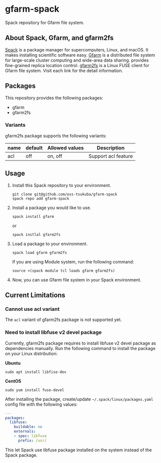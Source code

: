 # gfarm-spack

Spack repository for Gfarm file system.

## About Spack, Gfarm, and gfarm2fs

[Spack](https://spack.io) is a package manager for supercomputers, Linux, and macOS. It makes installing scientific software easy. [Gfarm](https://github.com/oss-tsukuba/gfarm) is a distributed file system for large-scale cluster computing and wide-area data sharing. provides fine-grained replica location control. [gfarm2fs](https://github.com/oss-tsukuba/gfarm2fs) is a Linux FUSE client for Gfarm file system. Visit each link for the detail information.

## Packages

This repository provides the following packages:

- gfarm
- gfarm2fs

### Variants

gfarm2fs package supports the following variants:

| name | default | Allowed values | Description | 
|---|---|---|---|
| acl | off | on, off | Support acl feature |

## Usage

1. Install this Spack repository to your environment.

    ```shell
    git clone git@github.com/oss-tsukuba/gfarm-spack
    spack repo add gfarm-spack
    ```

1. Install a package you would like to use.

    ```shell
    spack install gfarm
    ```

    or

    ```shell
    spack instlal gfarm2fs
    ```

1. Load a package to your environment.

    ```shell
    spack load gfarm gfarm2fs
    ```

    If you are using Module system, run the following command:

    ```
    source <(spack module tcl loads gfarm gfarm2fs)
    ```

1. Now, you can use Gfarm file system in your Spack environment.

## Current Limitations

### Cannot use acl variant

The `acl` variant of gfarm2fs package is not supported yet.

### Need to install libfuse v2 devel package

Currently, gfarm2fs package requires to install libfuse v2 devel package as dependencies manually. Run the following command to install the package on your Linux distribution:

**Ubuntu**

```shell
sudo apt install libfise-dev
``` 

**CentOS**

```shell
sudo yum install fuse-devel
```

After installing the package, create/update `~/.spack/linux/packages.yaml` config file with the following values:

```yaml
---
packages:
  libfuse:
    buildable: no
    externals:
    - spec: libfuse
      prefix: /usr/
```

This let Spack use libfuse package installed on the system instead of the Spack package.
